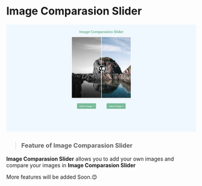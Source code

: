 # Image Comparasion Slider

![Image Comparasion Slider](https://github.com/nivethjunnithan/Javascript-Applications/blob/main/Image%20Comparison%20Slider/Design/Image%20Comparasion%20Slider.png)

> ### Feature of Image Comparasion Slider

**Image Comparasion Slider** allows you to add your own images and compare your images in **Image Comparasion Slider**

More features will be added Soon.😊
